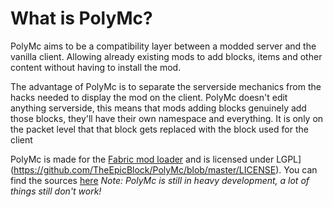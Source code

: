 # What is PolyMc?

PolyMc aims to be a compatibility layer between a modded server and the vanilla client.
Allowing already existing mods to add blocks, items and other content without having to install the mod.

The advantage of PolyMc is to separate the serverside mechanics from the hacks needed to display the mod on the client. 
PolyMc doesn't edit anything serverside, this means that mods adding blocks genuinely add those blocks, they'll have their own namespace and everything.
It is only on the packet level that that block gets replaced with the block used for the client

PolyMc is made for the [Fabric mod loader](fabricmc.net) and is licensed under LGPL](https://github.com/TheEpicBlock/PolyMc/blob/master/LICENSE). You can find the sources <a href="https://github.com/TheEpicBlock/PolyMc/">here</a>
*Note: PolyMc is still in heavy development, a lot of things still don't work!*


